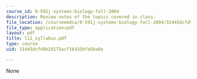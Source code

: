 ```yaml
---
course_id: 8-591j-systems-biology-fall-2004
description: Review notes of the topics covered in class.
file_location: /coursemedia/8-591j-systems-biology-fall-2004/31445dcfd9b2d175acf16435bfa5ba8e_l11_syllabus.pdf
file_type: application/pdf
layout: pdf
title: l11_syllabus.pdf
type: course
uid: 31445dcfd9b2d175acf16435bfa5ba8e

---
```

None